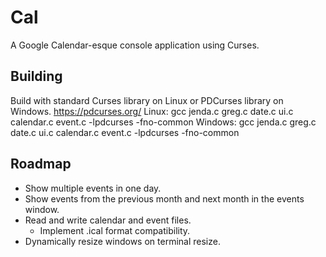 
Cal
=====
A Google Calendar-esque console application using Curses.

Building
--------
Build with standard Curses library on Linux or PDCurses library on Windows.
https://pdcurses.org/
Linux:
	gcc jenda.c greg.c date.c ui.c calendar.c event.c -lpdcurses -fno-common
Windows:
	gcc jenda.c greg.c date.c ui.c calendar.c event.c -lpdcurses -fno-common
	
Roadmap
-------
* Show multiple events in one day.
* Show events from the previous month and next month in the events window.
* Read and write calendar and event files.
	* Implement .ical format compatibility.
* Dynamically resize windows on terminal resize.
